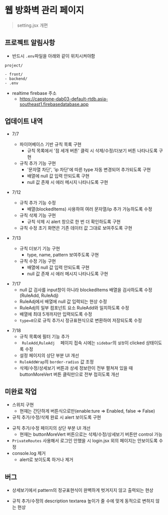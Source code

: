 # 웹 방화벽 관리 페이지

> setting.jsx 개편

## 프로젝트 알림사항

- 반드시 `.env`파일을 아래와 같이 위치시켜야함

```
project/

- front/
- backend/
- .env
```

- realtime firebase 주소
  - https://capstone-dab03-default-rtdb.asia-southeast1.firebasedatabase.app

## 업데이트 내역

- 7/7

  - 파이어베이스 기반 규칙 목록 구현
    - 규칙 목록에서 '점 세개 버튼' 클릭 시 삭제/수정/더보기 버튼 나타나도록 구현
  - 규칙 추가 기능 구현
    - '문자열 차단', 'ip 차단'에 따른 type 자동 변경되어 추가되도록 구현
    - 배열에 null 값 입력 안되도록 구현
    - null 값 존재 시 에러 메시지 나타나도록 구현

- 7/12

  - 규칙 추가 기능 수정
    - 배열(blockedItems) 사용하여 여러 문자열/ip 추가 가능하도록 수정
  - 규칙 삭제 기능 구현
    - 규칙 삭제 시 alert 창으로 한 번 더 확인하도록 구현
  - 규칙 수정 초기 화면은 기존 데이터 값 그대로 보여주도록 구현

- 7/13
  - 규칙 더보기 기능 구현
    - type, name, pattern 보여주도록 구현
  - 규칙 수정 기능 구현
    - 배열에 null 값 입력 안되도록 구현
    - null 값 존재 시 에러 메시지 나타나도록 구현

* 7/17
  - null 값 검사를 input창이 아니라 blockedItems 배열을 검사하도록 수정(RuleAdd, RuleAdj)
  - RuleAdj에서 배열에 null 값 입력되는 현상 수정
  - RuleAdj의 일부 컴포넌트 요소 RuleAdd와 일치하도록 수정
  - 배열에 최대 5개까지만 입력되도록 수정
  * `type=0`으로 규칙 추가시 정규표현식으로 변환하여 저장되도록 수정

- 7/18
  - 규칙 목록에 필터 기능 추가
  * ` RuleAdd`,`RuleAdj  ` 페이지 접속 시에는 `sidebar`의 `설정`이 clicked 상태이도록 수정
  * 설정 페이지의 상단 부분 UI 개선
  * `RuleAddWrap`의 `border-radius` 값 조정
  * 삭제/수정/상세보기 버튼과 상세 정보란이 전부 펼쳐져 있을 때 buttonMoreVert 버튼 클릭만으로 전부 접히도록 개선

## 미완료 작업

- 스위치 구현
  - 현재는 간단하게 버튼식으로만(enable:ture => Enabled, false => False)
- 규칙 추가/수정/삭제 완료 시 alert 보이도록 구현

* 규칙 추가/수정 페이지의 상단 부분 UI 개선
  - 현재는 buttonMoreVert 버튼으로는 삭제/수정/상세보기 버튼만 control 가능
* `PrivateRoutes` 사용해서 로그인 안했을 시 login.jsx 외의 페이지는 안보이도록 수정
* console.log 제거
  - alert로 보이도록 하거나 제거

## 버그

- 상세보기에서 pattern의 정규표현식이 완벽하게 벗겨지지 않고 출력되는 현상

* 규칙 추가/수정의 description textarea 높이가 줄 수에 맞게 동적으로 변하지 않는 현상
